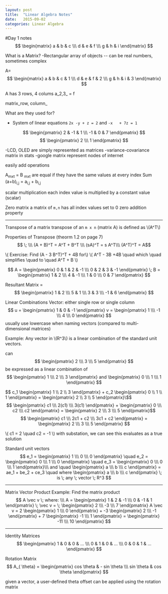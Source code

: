 ```yaml
---
layout: post
title:  "Linear Algebra Notes"
date:   2015-09-02
categories: Linear Algebra
---
```

#Day 1 notes
$$ \begin{matrix} a & b & c \\\ d & e & f \\\ g & h & i \end{matrix} $$

What is a Matrix?
-Rectangular array of objects
-- can be real numbers, sometimes complex

A=
$$ \begin{matrix} a & b & c & 1 \\\ d & e & f & 2 \\\ g & h & i & 3 \end{matrix} $$

A has 3 rows, 4 colums
a_2,3_ = f

matrix_row, column_

What are they used for?
- System of linear equations
`2x -y + z = 2` and `-x   + 7z = 1`

$$ \begin{pmatrix} 2 & -1 & 1 \\\ -1 & 0 & 7 \end{pmatrix} $$
$$ \begin{pmatrix} 2 \\\ 1 \end{pmatrix} $$

-LCD, OLED are simply represented as matrices
-variance-covariance matrix in stats
-google matrix represent nodes of internet

easily add operations

A<sub>mxt</sub> = B <sub>mxt</sub> are equal if they have the same values at every index
Sum
(a+b)<sub>i,j</sub> = a<sub>i,j</sub> + b<sub>i,j</sub>

scalar multiplication
each index value is multiplied by a constant value (scalar)

Zero matrix	
a matrix of `m,n` has all index values set to 0
zero addition property

-----
Transpose of a matrix
transpose of an `m x n`  (matrix A) is defined as \\(A^T\\)

Properties of Transpose (theorm 1.2 on page 7)
$$  \; \\\ (A + B)^T = A^T + B^T \\\
(sA)^T = s A^T\\\
(A^T)^T = A$$

\\( Exercise: Find (A - 3 B^T)^T + 4B for\\)
\\( A^T - 3B +4B  \quad which \quad simplifies \quad to \quad A^T + B \\)

$$
	A = 
		\begin{pmatrix}
		0 & 1 & 2 & -1 \\\
		0 & 2 & 3 & -1
		\end{pmatrix} \;
		B =
		\begin{pmatrix}
		1 & 2 \\\ 4 & -1 \\\ 1 & 0 \\\ 0 & 7 
		\end{pmatrix}
$$


Resultant Matrix = 
$$	\begin{pmatrix} 	
	1 & 2 \\\
	5 & 1 \\\
	3 & 3 \\\
	-1 & 6
	\end{pmatrix}
$$

Linear Combinations	
Vector: either single row or single column
$$ u = \begin{pmatrix} 1 & 0 & -1 \end{pmatrix}   v = \begin{pmatrix} 1 \\\ -1 \\\ 4 \\\ 0 \end{pmatrix} $$
usually use lowercase when naming vectors (compared to multi-dimensional matrices)

Example: Any vector in \\(R^3\\) is a linear combination of the standard unit vectors.

can 
$$ \begin{pmatrix} 2 \\\ 3 \\\ 5 \end{pmatrix} $$
be expressed as a linear combination of 
$$ \begin{pmatrix} 1 \\\ 2 \\\ 3 \end{pmatrix} and \begin{pmatrix} 0 \\\ 1 \\\ 1 \end{pmatrix} $$


$$ c_1  \begin{pmatrix} 1 \\\ 2 \\\ 3 \end{pmatrix} + c_2 \begin{pmatrix} 0 \\\ 1 \\\ 1 \end{pmatrix}  = \begin{pmatrix} 2 \\\ 3 \\\ 5 \end{pmatrix}\\\$$
$$ \begin{pmatrix} c1 \\\ 2(c1) \\\ 3(c1) \end{pmatrix} +  \begin{pmatrix} 0 \\\ c2 \\\ c2 \end{pmatrix}  = \begin{pmatrix} 2 \\\ 3 \\\ 5 \end{pmatrix}$$
$$ \begin{pmatrix} c1 \\\ 2c1 + c2 \\\ 3c1 + c2 \end{pmatrix} = \begin{pmatrix} 2 \\\ 3 \\\ 5 \end{pmatrix} $$

\\( c1 = 2  \quad  c2 = -1 \\) with substation, we can see this evaluates as  a true solution

Standard unit vectors 
$$ e_1 = \begin{pmatrix} 1 \\\ 0 \\\ 0 \end{pmatrix} \quad e_2 = \begin{pmatrix} 0 \\\ 1 \\\ 0 \end{pmatrix} \quad e_3 = \begin{pmatrix} 0 \\\ 0 \\\ 1 \end{pmatrix}\\\
and \quad \begin{pmatrix} a \\\ b \\\ c \end{pmatrix} = ae_1 + be_2 + ce_3 \quad where \begin{pmatrix} a \\\ b \\\ c \end{pmatrix} \; is \; any \; vector \; R^3 $$

-----
Matrix Vector Product
Example: Find the matrix product 
$$
A \vec v \; where: \\\
A = \begin{pmatrix} 1 & 2 & -1 \\\ 0 & -1 & 1 \end{pmatrix} \; \vec v = \; \begin{pmatrix} 2 \\\ -3 \\\  7 \end{pmatrix} A \vec v = 2 \begin{pmatrix} 1  \\\ 0 \end{pmatrix} + -3 \begin{pmatrix} 2  \\\ -1 \end{pmatrix} + 7 \begin{pmatrix} -1 \\\ 1 \end{pmatrix}  = \begin{pmatrix} -11 \\\ 10 \end{pmatrix} 
$$

----
Identity Matrices
$$ \begin{pmatrix} 1 & 0 & 0 & ... \\\ 0 & 1 & 0 & ... \\\ 0 & 0 & 1 & ... \end{pmatrix} $$

Rotation Matrix
$$ A_{ \theta} = \begin{pmatrix} cos \theta & - sin \theta \\\ sin \theta & cos \theta \end{pmatrix} $$

given a vector, a user-defined theta offset can be applied using the rotation matrix



